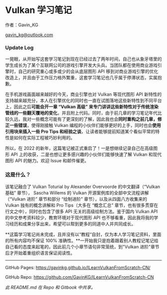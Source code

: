 # Vulkan 学习笔记



作者：Gavin_KG

gavin_kg@outlook.com



### Update Log

一晃眼，从开始写这套学习笔记到现在已经过去了两年时间，自己也从象牙塔里的学生成长为了某个互联网公司的游戏引擎开发大头兵。当团队都在使用商业游戏引擎时，自己的研究重心或多或少的会从底层图形 API 移到对商业游戏引擎的优化改造上，并且由于工作压力格外繁重，这套学习笔记也几乎属于停滞状态，实属抱歉。

在手机游戏画面越来越好的今天，商业引擎也对 Vulkan 等现代图形 API 新特性的支持越来越充分，本人在引擎优化的同时也一直在试图落地这些新特性到不同平台上，因此之后**可能会开一章 “Vulkan 高级” 来专门讲讲这些新特性对于传统渲染管线的一些翻天覆地的变化**，并且附上代码。同时，由于前几章的学习笔记年代比较久远，我对一些概念可能有了更深刻的了解，因此我也会**同时重构之前几章，修正一些错误**，使得刚接触 Vulkan 编程的小伙伴们能够更好的上手，同时也会**使用引用块来插入一些 Pro Tips 和经验之谈**，让读者能够提前知道某个看似平常的特性是如何在实际工程被巧妙利用的。

所以，在 2022 的新年，这篇笔记被正式重启了！一是想继续记录自己在高级图形 API 上的收获，二是也想让更多感兴趣的小伙伴们能够快速了解 Vulkan 和现代图形 API 的魅力。欢迎 Issue 和邮件催更。



### 这是什么？

该笔记融合了 Vulkan Toturial by Alexander Overvoorde 的中文翻译（“Vulkan 基础” 章节）， Sascha Willems 的 Vulkan 开源案例库的全部中文流程讲解（“Vulkan 进阶” 章节和部分 “绘制进阶” 章节），以及从四面八方收集来的 Vulkan 独有的概念讲解和 Pro Tips（大多在 “概念汇总” 章节，也有很多贯穿在行文之中），同时也包含了很多 API 无关的高级绘制方法。鉴于国内 Vulkan API 的中文参考资料较少，教育环境对于现代图形 API 也不够看重，因此我将我的学习经历和成果分享出来，希望可以帮到更多的同道中人并共同成长。

**这篇学习笔记尚未完成，且并没有以“教程“自封，仅为本人学习笔记资料，里面的所有内容均不保证 100% 准确性。**一开始我只是抱着跟着别人教程记笔记给自己看的态度来起笔的，因此前几个小章节语句非常笼统，到"Vulkan 进阶"章节后才开始着重组织语言保证阅读性。



---

GitHub Pages: https://gavinkg.github.io/ILearnVulkanFromScratch-CN/

GitHub Repo: https://github.com/GavinKG/ILearnVulkanFromScratch-CN



*此 README.md 在  Repo 和 Gitbook 中共享。*
